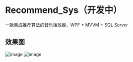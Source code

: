 # Recommend_Sys（开发中）

一款集成推荐算法的音乐播放器，WPF + MVVM + SQL Server

## 效果图

![image](https://github.com/immengzi/Recommend_Sys/assets/95157017/6408b432-dd9e-4387-b883-c932140690af) ![image](https://github.com/immengzi/Recommend_Sys/assets/95157017/ff7f4efa-b6ee-427d-b8fd-c9592de1ea42)

